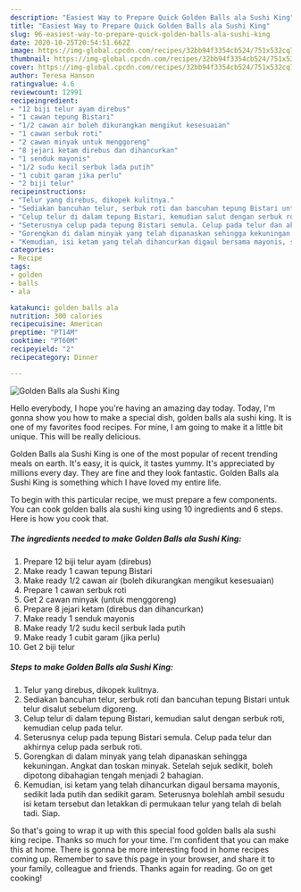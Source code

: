 ```yaml
---
description: "Easiest Way to Prepare Quick Golden Balls ala Sushi King"
title: "Easiest Way to Prepare Quick Golden Balls ala Sushi King"
slug: 96-easiest-way-to-prepare-quick-golden-balls-ala-sushi-king
date: 2020-10-25T20:54:51.662Z
image: https://img-global.cpcdn.com/recipes/32bb94f3354cb524/751x532cq70/golden-balls-ala-sushi-king-resipi-foto-utama.jpg
thumbnail: https://img-global.cpcdn.com/recipes/32bb94f3354cb524/751x532cq70/golden-balls-ala-sushi-king-resipi-foto-utama.jpg
cover: https://img-global.cpcdn.com/recipes/32bb94f3354cb524/751x532cq70/golden-balls-ala-sushi-king-resipi-foto-utama.jpg
author: Teresa Hanson
ratingvalue: 4.6
reviewcount: 12991
recipeingredient:
- "12 biji telur ayam direbus"
- "1 cawan tepung Bistari"
- "1/2 cawan air boleh dikurangkan mengikut kesesuaian"
- "1 cawan serbuk roti"
- "2 cawan minyak untuk menggoreng"
- "8 jejari ketam direbus dan dihancurkan"
- "1 senduk mayonis"
- "1/2 sudu kecil serbuk lada putih"
- "1 cubit garam jika perlu"
- "2 biji telur"
recipeinstructions:
- "Telur yang direbus, dikopek kulitnya."
- "Sediakan bancuhan telur, serbuk roti dan bancuhan tepung Bistari untuk telur disalut sebelum digoreng."
- "Celup telur di dalam tepung Bistari, kemudian salut dengan serbuk roti, kemudian celup pada telur."
- "Seterusnya celup pada tepung Bistari semula. Celup pada telur dan akhirnya celup pada serbuk roti."
- "Gorengkan di dalam minyak yang telah dipanaskan sehingga kekuningan. Angkat dan toskan minyak. Setelah sejuk sedikit, boleh dipotong dibahagian tengah menjadi 2 bahagian."
- "Kemudian, isi ketam yang telah dihancurkan digaul bersama mayonis, sedikit lada putih dan sedikit garam. Seterusnya bolehlah ambil sesudu isi ketam tersebut dan letakkan di permukaan telur yang telah di belah tadi. Siap."
categories:
- Recipe
tags:
- golden
- balls
- ala

katakunci: golden balls ala 
nutrition: 300 calories
recipecuisine: American
preptime: "PT14M"
cooktime: "PT60M"
recipeyield: "2"
recipecategory: Dinner

---
```



![Golden Balls ala Sushi King](https://img-global.cpcdn.com/recipes/32bb94f3354cb524/751x532cq70/golden-balls-ala-sushi-king-resipi-foto-utama.jpg)

Hello everybody, I hope you're having an amazing day today. Today, I'm gonna show you how to make a special dish, golden balls ala sushi king. It is one of my favorites food recipes. For mine, I am going to make it a little bit unique. This will be really delicious.



Golden Balls ala Sushi King is one of the most popular of recent trending meals on earth. It's easy, it is quick, it tastes yummy. It's appreciated by millions every day. They are fine and they look fantastic. Golden Balls ala Sushi King is something which I have loved my entire life.


To begin with this particular recipe, we must prepare a few components. You can cook golden balls ala sushi king using 10 ingredients and 6 steps. Here is how you cook that.

<!--inarticleads1-->

##### The ingredients needed to make Golden Balls ala Sushi King:

1. Prepare 12 biji telur ayam (direbus)
1. Make ready 1 cawan tepung Bistari
1. Make ready 1/2 cawan air (boleh dikurangkan mengikut kesesuaian)
1. Prepare 1 cawan serbuk roti
1. Get 2 cawan minyak (untuk menggoreng)
1. Prepare 8 jejari ketam (direbus dan dihancurkan)
1. Make ready 1 senduk mayonis
1. Make ready 1/2 sudu kecil serbuk lada putih
1. Make ready 1 cubit garam (jika perlu)
1. Get 2 biji telur




<!--inarticleads2-->

##### Steps to make Golden Balls ala Sushi King:

1. Telur yang direbus, dikopek kulitnya.
1. Sediakan bancuhan telur, serbuk roti dan bancuhan tepung Bistari untuk telur disalut sebelum digoreng.
1. Celup telur di dalam tepung Bistari, kemudian salut dengan serbuk roti, kemudian celup pada telur.
1. Seterusnya celup pada tepung Bistari semula. Celup pada telur dan akhirnya celup pada serbuk roti.
1. Gorengkan di dalam minyak yang telah dipanaskan sehingga kekuningan. Angkat dan toskan minyak. Setelah sejuk sedikit, boleh dipotong dibahagian tengah menjadi 2 bahagian.
1. Kemudian, isi ketam yang telah dihancurkan digaul bersama mayonis, sedikit lada putih dan sedikit garam. Seterusnya bolehlah ambil sesudu isi ketam tersebut dan letakkan di permukaan telur yang telah di belah tadi. Siap.




So that's going to wrap it up with this special food golden balls ala sushi king recipe. Thanks so much for your time. I'm confident that you can make this at home. There is gonna be more interesting food in home recipes coming up. Remember to save this page in your browser, and share it to your family, colleague and friends. Thanks again for reading. Go on get cooking!

